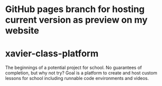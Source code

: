# GitHub pages branch for hosting current version as preview on my website

# xavier-class-platform

The beginnings of a potential project for school. No guarantees of completion, but why not try? Goal is a platform to create and host custom lessons for school including runnable code environments and videos.